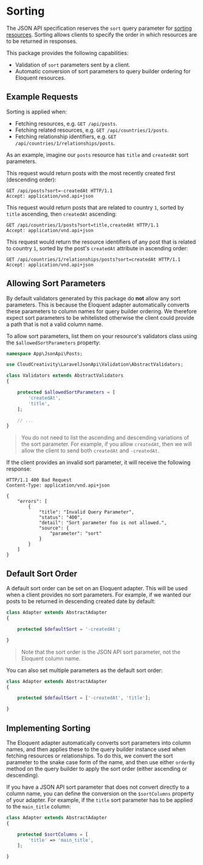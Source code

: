 # Sorting

The JSON API specification reserves the `sort` query parameter for
[sorting resources](http://jsonapi.org/format/#fetching-sorting). Sorting allows clients to
specify the order in which resources are to be returned in responses.

This package provides the following capabilities:

- Validation of `sort` parameters sent by a client.
- Automatic conversion of sort parameters to query builder ordering for Eloquent resources.

## Example Requests

Sorting is applied when:

- Fetching resources, e.g. `GET /api/posts`.
- Fetching related resources, e.g. `GET /api/countries/1/posts`.
- Fetching relationship identifiers, e.g. `GET /api/countries/1/relationships/posts`.

As an example, imagine our `posts` resource has `title` and `createdAt` sort parameters.

This request would return posts with the most recently created first (descending order):

```http
GET /api/posts?sort=-createdAt HTTP/1.1
Accept: application/vnd.api+json
```

This request would return posts that are related to country `1`, sorted by `title` ascending, then
`createdAt` ascending:

```http
GET /api/countries/1/posts?sort=title,createdAt HTTP/1.1
Accept: application/vnd.api+json
```

This request would return the resource identifiers of any post that is related to country `1`,
sorted by the post's `createdAt` attribute in ascending order:

```http
GET /api/countries/1/relationships/posts?sort=createdAt HTTP/1.1
Accept: application/vnd.api+json
```

## Allowing Sort Parameters

By default validators generated by this package do **not** allow any sort parameters. This is because the
Eloquent adapter automatically converts these parameters to column names for query builder ordering.
We therefore expect sort parameters to be whitelisted otherwise the client could provide a path that is not
a valid column name.

To allow sort parameters, list them on your resource's validators class using the `$allowedSortParameters`
property:

```php
namespace App\JsonApi\Posts;

use CloudCreativity\LaravelJsonApi\Validation\AbstractValidators;

class Validators extends AbstractValidators
{

    protected $allowedSortParameters = [
        'createdAt',
        'title',
    ];

    // ...
}
```

> You do not need to list the ascending and descending variations of the sort parameter. For example,
if you allow `createdAt`, then we will allow the client to send both `createdAt` and `-createdAt`.

If the client provides an invalid sort parameter, it will receive the following response:

```http
HTTP/1.1 400 Bad Request
Content-Type: application/vnd.api+json

{
    "errors": [
        {
            "title": "Invalid Query Parameter",
            "status": "400",
            "detail": "Sort parameter foo is not allowed.",
            "source": {
                "parameter": "sort"
            }
        }
    ]
}
```


## Default Sort Order

A default sort order can be set on an Eloquent adapter. This will be used when a client provides
no sort parameters. For example, if we wanted our posts to be returned in descending created date
by default:

```php
class Adapter extends AbstractAdapter
{

    protected $defaultSort = '-createdAt';

}
```

> Note that the sort order is the JSON API sort parameter, not the Eloquent column name.

You can also set multiple parameters as the default sort order:

```php
class Adapter extends AbstractAdapter
{

    protected $defaultSort = ['-createdAt', 'title'];

}
```

## Implementing Sorting

The Eloquent adapter automatically converts sort parameters into column names, and then applies
these to the query builder instance used when fetching resources or relationships. To do this,
we convert the sort parameter to the snake case form of the name, and then use either `orderBy`
method on the query builder to apply the sort order (either ascending or descending).

If you have a JSON API sort parameter that does not convert directly to a column name, you can
define the conversion on the `$sortColumns` property of your adapter. For example, if the
`title` sort parameter has to be applied to the `main_title` column:

```php
class Adapter extends AbstractAdapter
{

    protected $sortColumns = [
        'title' => 'main_title',
    ];

}
```
